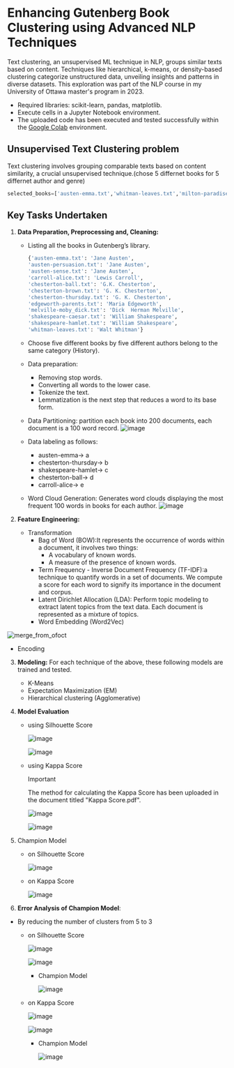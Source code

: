 # **Enhancing Gutenberg Book Clustering using Advanced NLP Techniques**
Text clustering, an unsupervised ML technique in NLP, groups similar texts based on content. Techniques like hierarchical, k-means, or density-based clustering categorize unstructured data, unveiling insights and patterns in diverse datasets. This exploration was part of the NLP course in my University of Ottawa master's program in 2023.

  - Required libraries: scikit-learn, pandas, matplotlib.
  - Execute cells in a Jupyter Notebook environment.
  - The uploaded code has been executed and tested successfully within the [Google Colab](https://colab.google/) environment.


## Unsupervised Text Clustering problem 
Text clustering involves grouping comparable texts based on content similarity, a crucial unsupervised technique.(chose 5 differnet books for 5 differnet author and genre)

```python
selected_books=['austen-emma.txt','whitman-leaves.txt','milton-paradise.txt', 'melville-moby_dick.txt','chesterton-thursday.txt']
```

## **Key Tasks Undertaken**

1. **Data Preparation, Preprocessing and, Cleaning:**
   - Listing all the books in Gutenberg’s library.
     ```python
     {'austen-emma.txt': 'Jane Austen',
     'austen-persuasion.txt': 'Jane Austen',
     'austen-sense.txt': 'Jane Austen',
     'carroll-alice.txt': 'Lewis Carroll',
     'chesterton-ball.txt': 'G.K. Chesterton',
     'chesterton-brown.txt': 'G. K. Chesterton',
     'chesterton-thursday.txt': 'G. K. Chesterton',
     'edgeworth-parents.txt': 'Maria Edgeworth',
     'melville-moby_dick.txt': 'Dick  Herman Melville',
     'shakespeare-caesar.txt': 'William Shakespeare',
     'shakespeare-hamlet.txt': 'William Shakespeare',
     'whitman-leaves.txt': 'Walt Whitman'}
     ```
   - Choose five different books by five different authors belong to the same category (History).
   - Data preparation:
      + Removing stop words.
      + Converting all words to the lower case.
      + Tokenize the text.
      +  Lemmatization is the next step that reduces a word to its base form.

   - Data Partitioning: partition each book into 200 documents, each document is a 100 word record.
     ![image](https://github.com/RimTouny/Enhancing-Gutenberg-Book-Clustering-using-Advanced-NLP-Techniques/assets/48333870/1ef28c48-fb0e-441f-940c-08b0f3edd2c3)


   - Data labeling as follows:
      +  austen-emma→ a
      + chesterton-thursday→ b
      +  shakespeare-hamlet→ c
      +  chesterton-ball→ d
      + carroll-alice→ e
    
    - Word Cloud Generation: Generates word clouds displaying the most frequent 100 words in books for each author.
      ![image](https://github.com/RimTouny/Enhancing-Gutenberg-Book-Clustering-using-Advanced-NLP-Techniques/assets/48333870/623c32b1-a2e1-446a-af29-3f552bd43d8e)

2. **Feature Engineering:**
   - Transformation
     + Bag of Word (BOW):It represents the occurrence of words within a document, it involves two things:
        * A vocabulary of known words.
        * A measure of the presence of known words.
     + Term Frequency - Inverse Document Frequency (TF-IDF):a technique to quantify words in a set of documents. We compute         a score for each word to signify its importance in the document and corpus.
     + Latent Dirichlet Allocation (LDA): Perform topic modeling to extract latent topics from the text data. Each document is represented as a mixture of topics.
     + Word Embedding (Word2Vec)

![merge_from_ofoct](https://github.com/RimTouny/Enhancing-Gutenberg-Book-Clustering-using-Advanced-NLP-Techniques/assets/48333870/57f76f7b-13f6-4c18-8bfd-0e32a9207645)

   - Encoding
     
3. **Modeling:** For each technique of the above, these following models are trained and tested.
   + K-Means
   + Expectation Maximization (EM)
   + Hierarchical clustering (Agglomerative) 

4. **Model Evaluation**
   - using Silhouette Score

     ![image](https://github.com/RimTouny/Enhancing-Gutenberg-Book-Clustering-using-Advanced-NLP-Techniques/assets/48333870/2e7b641f-6d1c-4e2d-9893-a965c68dab27)

     ![image](https://github.com/RimTouny/Enhancing-Gutenberg-Book-Clustering-using-Advanced-NLP-Techniques/assets/48333870/c6d455cb-7886-4561-baa6-69f708083c83)

   - using Kappa Score
     > [!IMPORTANT]
      > The method for calculating the Kappa Score has been uploaded in the document titled "Kappa Score.pdf".

     ![image](https://github.com/RimTouny/Enhancing-Gutenberg-Book-Clustering-using-Advanced-NLP-Techniques/assets/48333870/22e9c118-1f74-4e0e-916c-6d47fe8e721e)

     ![image](https://github.com/RimTouny/Enhancing-Gutenberg-Book-Clustering-using-Advanced-NLP-Techniques/assets/48333870/a4f3b004-2186-4863-b8f6-e0873037d883)

5. Champion Model
   - on Silhouette Score

     ![image](https://github.com/RimTouny/Enhancing-Gutenberg-Book-Clustering-using-Advanced-NLP-Techniques/assets/48333870/ff17d2e0-4db0-4ae1-8806-268210550f78)

   - on Kappa Score

     ![image](https://github.com/RimTouny/Enhancing-Gutenberg-Book-Clustering-using-Advanced-NLP-Techniques/assets/48333870/b549c004-6b77-4885-b8ab-18b72bac1698)

6. **Error Analysis of Champion Model**:
  - By reducing the number of clusters from 5 to 3
    + on Silhouette Score

       ![image](https://github.com/RimTouny/Enhancing-Gutenberg-Book-Clustering-using-Advanced-NLP-Techniques/assets/48333870/83bc1841-0683-4202-8669-a07996f78e01)

       ![image](https://github.com/RimTouny/Enhancing-Gutenberg-Book-Clustering-using-Advanced-NLP-Techniques/assets/48333870/01dd9d40-0124-4176-833f-7504ee160aac)

       
        - Champion Model

          ![image](https://github.com/RimTouny/Enhancing-Gutenberg-Book-Clustering-using-Advanced-NLP-Techniques/assets/48333870/0e213fd6-a895-4ed3-b079-775386b605df)

    + on Kappa Score

      ![image](https://github.com/RimTouny/Enhancing-Gutenberg-Book-Clustering-using-Advanced-NLP-Techniques/assets/48333870/57d7b3d8-717c-4cc7-93b6-54a584fc1dfc)
   
      ![image](https://github.com/RimTouny/Enhancing-Gutenberg-Book-Clustering-using-Advanced-NLP-Techniques/assets/48333870/46871156-3322-4591-9383-24aeb0b40134)


       - Champion Model
     
         ![image](https://github.com/RimTouny/Enhancing-Gutenberg-Book-Clustering-using-Advanced-NLP-Techniques/assets/48333870/3b0d6ee9-dbcc-4f0c-b66b-cf366505573e)




